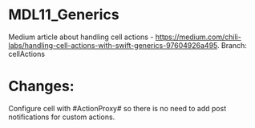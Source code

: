 # MDL11_Generics

Medium article about handling cell actions - https://medium.com/chili-labs/handling-cell-actions-with-swift-generics-97604926a495. Branch: cellActions

# Changes:
Configure cell with #ActionProxy# so there is no need to add post notifications for custom actions.

